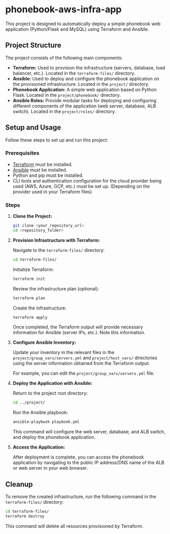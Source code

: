 # phonebook-aws-infra-app

This project is designed to automatically deploy a simple phonebook web application (Python/Flask and MySQL) using Terraform and Ansible.

## Project Structure

The project consists of the following main components:

- **Terraform:** Used to provision the infrastructure (servers, database, load balancer, etc.). Located in the `terraform-files/` directory.
- **Ansible:** Used to deploy and configure the phonebook application on the provisioned infrastructure. Located in the `project/` directory.
- **Phonebook Application:** A simple web application based on Python Flask. Located in the `project/phonebook/` directory.
- **Ansible Roles:** Provide modular tasks for deploying and configuring different components of the application (web server, database, ALB switch). Located in the `project/roles/` directory.

## Setup and Usage

Follow these steps to set up and run this project:

### Prerequisites

- [Terraform](https://www.terraform.io/downloads) must be installed.
- [Ansible](https://docs.ansible.com/ansible/latest/installation_guide/index.html) must be installed.
- Python and pip must be installed.
- CLI tools and authentication configuration for the cloud provider being used (AWS, Azure, GCP, etc.) must be set up. (Depending on the provider used in your Terraform files)

### Steps

1.  **Clone the Project:**

    ```bash
    git clone <your_repository_url>
    cd <repository_folder>
    ```

2.  **Provision Infrastructure with Terraform:**

    Navigate to the `terraform-files/` directory:

    ```bash
    cd terraform-files/
    ```

    Initialize Terraform:

    ```bash
    terraform init
    ```

    Review the infrastructure plan (optional):

    ```bash
    terraform plan
    ```

    Create the infrastructure:

    ```bash
    terraform apply
    ```

    Once completed, the Terraform output will provide necessary information for Ansible (server IPs, etc.). Note this information.

3.  **Configure Ansible Inventory:**

    Update your inventory in the relevant files in the `project/group_vars/servers.yml` and `project/host_vars/` directories using the server information obtained from the Terraform output.

    For example, you can edit the `project/group_vars/servers.yml` file.

4.  **Deploy the Application with Ansible:**

    Return to the project root directory:

    ```bash
    cd ../project/
    ```

    Run the Ansible playbook:

    ```bash
    ansible-playbook playbook.yml
    ```

    This command will configure the web server, database, and ALB switch, and deploy the phonebook application.

5.  **Access the Application:**

    After deployment is complete, you can access the phonebook application by navigating to the public IP address/DNS name of the ALB or web server in your web browser.

## Cleanup

To remove the created infrastructure, run the following command in the `terraform-files/` directory:

```bash
cd terraform-files/
terraform destroy
```

This command will delete all resources provisioned by Terraform.
